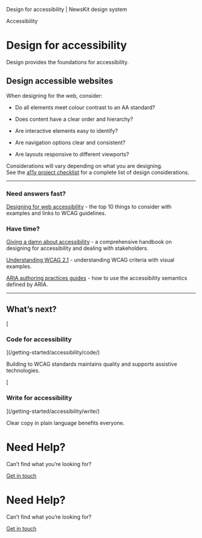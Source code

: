 Design for accessibility | NewsKit design system

Accessibility

Design for accessibility
========================

Design provides the foundations for accessibility.

Design accessible websites
--------------------------

When designing for the web, consider:  
  

*   Do all elements meet colour contrast to an AA standard?
    
*   Does content have a clear order and hierarchy?
    
*   Are interactive elements easy to identify?
    
*   Are navigation options clear and consistent?
    
*   Are layouts responsive to different viewports?
    

  

Considerations will vary depending on what you are designing.  
See the [a11y project checklist](https://www.a11yproject.com/checklist/) for a complete list of design considerations.

* * *

### Need answers fast?

[Designing for web accessibility](https://www.w3.org/WAI/tips/designing/) \- the top 10 things to consider with examples and links to WCAG guidelines.

### Have time?

[Giving a damn about accessibility](https://www.accessibility.uxdesign.cc/) \- a comprehensive handbook on designing for accessibility and dealing with stakeholders.

  

[Understanding WCAG 2.1](https://www.w3.org/WAI/WCAG21/Understanding/) \- understanding WCAG criteria with visual examples.

  

[ARIA authoring practices guides](https://www.w3.org/WAI/ARIA/apg/) \- how to use the accessibility semantics defined by ARIA.

  

* * *

What’s next?
------------

[

### Code for accessibility



](/getting-started/accessibility/code/)

Building to WCAG standards maintains quality and supports assistive technologies.

[

### Write for accessibility



](/getting-started/accessibility/write/)

Clear copy in plain language benefits everyone.

Need Help?
==========

Can’t find what you’re looking for?

[Get in touch](/about/contact-us/)

Need Help?
==========

Can’t find what you’re looking for?

[Get in touch](/about/contact-us/)